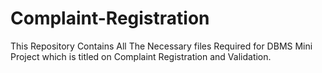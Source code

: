 # Complaint-Registration
This Repository Contains All The Necessary files Required for DBMS Mini Project which is titled on Complaint Registration and Validation.
